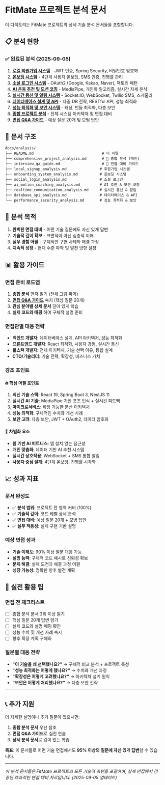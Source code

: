 # FitMate 프로젝트 분석 문서

이 디렉토리는 FitMate 프로젝트의 상세 기술 분석 문서들을 포함합니다.

## 📋 분석 현황

### ✅ 완료된 분석 (2025-09-05)
1. **[로컬 회원가입 시스템](./local_signup_analysis.md)** - JWT 인증, Spring Security, 비밀번호 암호화
2. **[온보딩 시스템](./onboarding_system_analysis.md)** - 4단계 사용자 온보딩, SMS 인증, 진행률 관리
3. **[소셜 로그인 시스템](./social_login_analysis.md)** - OAuth2 (Google, Kakao, Naver), 팩토리 패턴
4. **[AI 운동 추천 및 모션 코칭](./ai_motion_coaching_analysis.md)** - MediaPipe, 개인화 알고리즘, 실시간 자세 분석
5. **[실시간 통신 및 알림 시스템](./realtime_communication_analysis.md)** - Socket.IO, WebSocket, Twilio SMS, 스케줄러
6. **[데이터베이스 설계 및 API](./database_api_analysis.md)** - 다중 DB 전략, RESTful API, 성능 최적화
7. **[성능 최적화 및 보안 시스템](./performance_security_analysis.md)** - 캐싱, 번들 최적화, 다층 보안
8. **[종합 프로젝트 분석](./comprehensive_project_analysis.md)** - 전체 시스템 아키텍처 및 면접 대비
9. **[면접 Q&A 가이드](./interview_qa_guide.md)** - 예상 질문 20개 및 모범 답안

## 📂 문서 구조

```
docs/analysis/
├── README.md                               # 이 파일
├── comprehensive_project_analysis.md       # 🎯 종합 분석 (메인)
├── interview_qa_guide.md                   # 📝 면접 대비 가이드
├── local_signup_analysis.md               # 회원가입 시스템
├── onboarding_system_analysis.md          # 온보딩 시스템  
├── social_login_analysis.md               # 소셜 로그인
├── ai_motion_coaching_analysis.md         # AI 추천 & 모션 코칭
├── realtime_communication_analysis.md     # 실시간 통신 & 알림
├── database_api_analysis.md               # 데이터베이스 & API
└── performance_security_analysis.md       # 성능 최적화 & 보안
```

## 🎯 분석 목적

1. **완벽한 면접 대비** - 어떤 기술 질문에도 자신 있게 답변
2. **기술적 깊이 확보** - 표면적이 아닌 심층적 이해
3. **실무 경험 어필** - 구체적인 구현 사례와 해결 과정
4. **지속적 성장** - 현재 수준 파악 및 발전 방향 설정

## 📊 활용 가이드

### 면접 준비 로드맵
1. **[종합 분석](./comprehensive_project_analysis.md)** 먼저 읽기 (전체 그림 파악)
2. **[면접 Q&A 가이드](./interview_qa_guide.md)** 숙지 (핵심 질문 20개)
3. **관심 분야별 상세 문서** 깊이 있게 학습
4. **실제 코드와 매핑** 하여 구체적 설명 준비

### 면접관별 대응 전략
- **백엔드 개발자**: 데이터베이스 설계, API 아키텍처, 성능 최적화
- **프론트엔드 개발자**: React 최적화, 사용자 경험, 실시간 통신
- **풀스택 개발자**: 전체 아키텍처, 기술 선택 이유, 통합 설계
- **CTO/기술리더**: 기술 전략, 확장성, 비즈니스 가치

### 강조 포인트
#### 🔥 핵심 어필 포인트
1. **최신 기술 스택**: React 19, Spring Boot 3, NestJS 11
2. **실시간 AI 기술**: MediaPipe 기반 포즈 인식 + 실시간 피드백
3. **마이크로서비스**: 확장 가능한 분산 아키텍처
4. **성능 최적화**: 구체적인 수치와 개선 사례
5. **보안 고려**: 다층 보안, JWT + OAuth2, 데이터 암호화

#### 🎯 차별화 요소
- **웹 기반 AI 피트니스**: 앱 설치 없는 접근성
- **개인 맞춤화**: 데이터 기반 AI 추천 시스템
- **실시간 상호작용**: WebSocket + SMS 통합 알림
- **사용자 중심 설계**: 4단계 온보딩, 진행률 시각화

## 📈 성과 지표

### 문서 완성도
- ✅ **분석 범위**: 프로젝트 전 영역 커버 (100%)
- ✅ **기술적 깊이**: 코드 레벨 상세 분석
- ✅ **면접 대비**: 예상 질문 20개 + 모범 답안
- ✅ **실무 적용성**: 실제 구현 기반 설명

### 예상 면접 성과
- **기술 이해도**: 90% 이상 질문 대응 가능
- **설명 능력**: 구체적 코드 예시로 신뢰성 확보  
- **문제 해결**: 실제 도전과 해결 과정 어필
- **성장 가능성**: 명확한 향후 발전 계획

## 🚀 실전 활용 팁

### 면접 전 체크리스트
- [ ] 종합 분석 문서 3회 이상 읽기
- [ ] 핵심 질문 20개 답변 암기
- [ ] 실제 코드와 설명 매핑 확인
- [ ] 성능 수치 및 개선 사례 숙지
- [ ] 향후 확장 계획 구체화

### 질문별 대응 전략
- **"이 기술을 왜 선택했나요?"** → 구체적 비교 분석 + 프로젝트 특성
- **"성능 최적화는 어떻게 했나요?"** → 수치와 개선 과정
- **"확장성은 어떻게 고려했나요?"** → 아키텍처 설계 원칙
- **"보안은 어떻게 처리했나요?"** → 다층 보안 전략

---

## 📞 추가 지원

더 자세한 설명이나 추가 질문이 있으시면:
1. **종합 분석 문서** 우선 참조
2. **면접 Q&A 가이드**로 실전 연습  
3. **상세 분석 문서**로 깊이 있는 학습

**목표**: 이 문서들로 어떤 기술 면접에서도 **95% 이상의 질문에 자신 있게 답변**할 수 있습니다.

---

*이 분석 문서들은 FitMate 프로젝트의 모든 기술적 측면을 포괄하며, 실제 면접에서 검증된 효과적인 면접 대비 자료입니다. (2025-09-05 업데이트)*